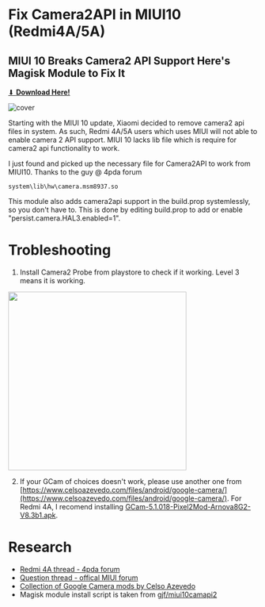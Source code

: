 # Fix Camera2API in MIUI10 (Redmi4A/5A)
## MIUI 10 Breaks Camera2 API Support Here's Magisk Module to Fix It

[⬇ __**Download Here!**__](https://github.com/AzimsTech/Cam2API-Redmi4A/releases/download/2/Cam2API-Redmi4A.zip)

![cover](https://i.imgur.com/Ah7kgM0.png)

Starting with the MIUI 10 update, Xiaomi decided to remove camera2 api files in system. As such, Redmi 4A/5A users which uses MIUI will not able to enable camera 2 API support. MIUI 10 lacks lib file which is require for camera2 api functionality to work.

I just found and picked up the necessary file for Camera2API to work from MIUI10. Thanks to the guy @ 4pda forum

    system\lib\hw\camera.msm8937.so
  
This module also adds camera2api support in the build.prop systemlessly, so you don't have to. This is done by editing build.prop to add or enable "persist.camera.HAL3.enabled=1". 

# Trobleshooting
1. Install Camera2 Probe from playstore to check if it working. Level 3 means it is working.

<img width="360px" src="https://i.imgur.com/o8IvgzV.png">

2. If your GCam of choices doesn't work, please use another one from [https://www.celsoazevedo.com/files/android/google-camera/](https://www.celsoazevedo.com/files/android/google-camera/). For Redmi 4A, I recomend installing [GCam-5.1.018-Pixel2Mod-Arnova8G2-V8.3b1.apk](https://www.celsoazevedo.com/files/android/google-camera/dev-arnova8G2/).

# Research
- [Redmi 4A thread - 4pda forum](https://w3bsit3-dns.com/forum/index.php?showtopic=788220&st=26980)
- [Question thread - offical MIUI forum](https://en.miui.com/thread-4448807-1-1.html)
- [Collection of Google Camera mods by Celso Azevedo](https://www.celsoazevedo.com/files/android/google-camera/)
- Magisk module install script is taken from [gjf/miui10camapi2](https://github.com/gjf/miui10camapi2)

